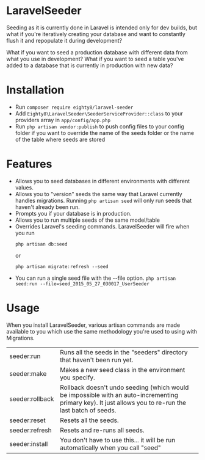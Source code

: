 # LaravelSeeder

Seeding as it is currently done in Laravel is intended only for dev builds, but what if you're iteratively creating your database and want to constantly flush it and repopulate it during development? 

What if you want to seed a production database with different data from what you use in development? What if you want to seed a table you've added to a database that is currently in production with new data?

Installation
============

- Run ```composer require eighty8/laravel-seeder```
- Add ```Eighty8\LaravelSeeder\SeederServiceProvider::class``` to your providers array in ```app/config/app.php```
- Run ```php artisan vendor:publish``` to push config files to your config folder if you want to override the name of the seeds folder or the name of the table where seeds are stored

Features
============

- Allows you to seed databases in different environments with different values.
- Allows you to "version" seeds the same way that Laravel currently handles migrations. Running ```php artisan seed``` will only run seeds that haven't already been run.
- Prompts you if your database is in production.
- Allows you to run multiple seeds of the same model/table
- Overrides Laravel's seeding commands. LaravelSeeder will fire when you run
    ```
    php artisan db:seed
    ```
     or
    ```
    php artisan migrate:refresh --seed
    ```
- You can run a single seed file with the --file option.
    ```php artisan seed:run --file=seed_2015_05_27_030017_UserSeeder```

Usage
============
When you install LaravelSeeder, various artisan commands are made available to you which use the same methodology you're used to using with Migrations.

<table>
<tr><td>seeder:run</td><td>Runs all the seeds in the "seeders" directory that haven't been run yet.</td></tr>
<tr><td>seeder:make</td><td>Makes a new seed class in the environment you specify.</td></tr>
<tr><td>seeder:rollback</td><td>Rollback doesn't undo seeding (which would be impossible with an auto-incrementing primary key). It just allows you to re-run the last batch of seeds.</td></tr>
<tr><td>seeder:reset</td><td>Resets all the seeds.</td></tr>
<tr><td>seeder:refresh</td><td>Resets and re-runs all seeds.</td></tr>
<tr><td>seeder:install</td><td>You don't have to use this... it will be run automatically when you call "seed"</td></tr>
</table>